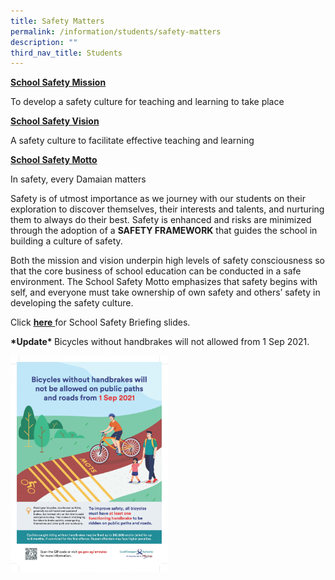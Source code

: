 ```yaml
---
title: Safety Matters
permalink: /information/students/safety-matters
description: ""
third_nav_title: Students
---
```


<p><u><strong>School Safety Mission</strong></u></p>
<p>To develop a safety culture for teaching and learning to take place</p>
<p><u><strong>School Safety Vision</strong></u></p>
<p>A safety culture to facilitate effective teaching and learning</p>
<p><u><strong>School Safety Motto</strong></u></p>
<p>In safety, every Damaian matters</p>
<p>Safety is of utmost importance as we journey with our students on their exploration to discover themselves, their interests and talents, and nurturing them to always do their best. Safety is enhanced and risks are minimized through the adoption of a&nbsp;<strong>SAFETY FRAMEWORK</strong>&nbsp;that guides the school in building a culture of safety.</p>
<p>Both the mission and vision underpin high levels of safety consciousness so that the core business of school education can be conducted in a safe environment. The School Safety Motto emphasizes that safety begins with self, and everyone must take ownership of own safety and others&rsquo; safety in developing the safety culture.</p>
<p>Click&nbsp;<a href="/files/2022%20-%20Student%20-%20Safety%20web.pdf" target="_blank" rel="noopener"><strong><u>here</u></strong>&nbsp;</a>for School Safety Briefing slides.</p>
<p><strong>*Update*&nbsp;</strong>Bicycles without handbrakes will not allowed from 1 Sep 2021.&nbsp;</p>
<img style="width: 50%;" src="/images/sm.jpg" align = "left" />